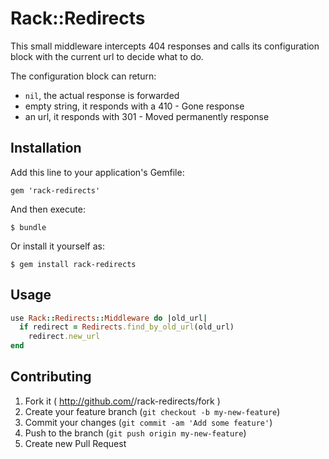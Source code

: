 # Rack::Redirects

This small middleware intercepts 404 responses and calls its
configuration block with the current url to decide what to do.

The configuration block can return:
- ```nil```, the actual response is forwarded
- empty string, it responds with a 410 - Gone response
- an url, it responds with 301 - Moved permanently response

## Installation

Add this line to your application's Gemfile:

    gem 'rack-redirects'

And then execute:

    $ bundle

Or install it yourself as:

    $ gem install rack-redirects

## Usage

```ruby
use Rack::Redirects::Middleware do |old_url|
  if redirect = Redirects.find_by_old_url(old_url)
    redirect.new_url
end
```

## Contributing

1. Fork it ( http://github.com/<my-github-username>/rack-redirects/fork )
2. Create your feature branch (`git checkout -b my-new-feature`)
3. Commit your changes (`git commit -am 'Add some feature'`)
4. Push to the branch (`git push origin my-new-feature`)
5. Create new Pull Request
